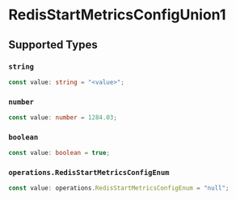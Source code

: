 # RedisStartMetricsConfigUnion1


## Supported Types

### `string`

```typescript
const value: string = "<value>";
```

### `number`

```typescript
const value: number = 1284.03;
```

### `boolean`

```typescript
const value: boolean = true;
```

### `operations.RedisStartMetricsConfigEnum`

```typescript
const value: operations.RedisStartMetricsConfigEnum = "null";
```

